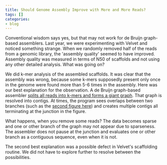 ```yaml
---
title: Should Genome Assembly Improve with More and More Reads?
tags: []
categories:
- blog
---
```

Conventional wisdom says yes, but that may not work for de Bruijn graph-based
assemblers. Last year, we were experimenting with Velvet and noticed something
strange. When we randomly removed half of the reads from a genomic library,
the 'assembly quality' seemed to have improved. Assembly quality was measured
in terms of N50 of scaffolds and not using any other detailed analysis. What
was going on?
<!--more-->

We did k-mer analysis of the assembled scaffolds. It was clear that the
assembly was wrong, because some k-mers supposedly present only once in the
genome were found more than 5-6 times in the assembly. Here was our best
explanation for the observation. A de Bruijn graph-based assembler [splits all
reads into k-mers and forms a giant
graph](http://homolog.us/Tutorials/index.php?p=3.2&s=1). That graph is
resolved into contigs. At times, the program sees overlaps between two
branches (such as the [second figure
here](http://homolog.us/Tutorials/index.php?p=3.4&s=1)) and creates multiple
contigs all terminating at the junction in the figure.

What happens, when you remove some reads? The data becomes sparse and one or
other branch of the graph may not appear due to sparseness. The assembler does
not pause at the junction and evaluates one or other branch as a contiguous
sequence, even when it is not.

The second best explanation was a possible defect in Velvet's scaffolding
routine. We did not have to explore further to resolve between the
possibilities.

